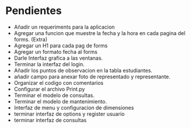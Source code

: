 
# Pendientes
* Añadir un requeriments para la aplicacion
* Agregar una funcion que muestre la fecha y la hora en cada pagina del forms. (Extra)
* Agregar un H1 para cada pag de forms
* Agregar un formato fecha al forms
* Darle Interfaz grafica a las ventanas.
* Terminar la interfaz del login.
* Añadir los puntos de observacion en la tabla estudiantes.
* añadir campo para anexar foto de representado y representante.
* Organizar el codigo con comentarios
* Configurar el archivo Print.py 
* Terminar el modelo de consultas.
* Terminar el modelo de mantenimiento.
* Interfaz de menu y configuracion de dimensiones
* terminar interfaz de options y register usuario
* terminar interfaz de consultas